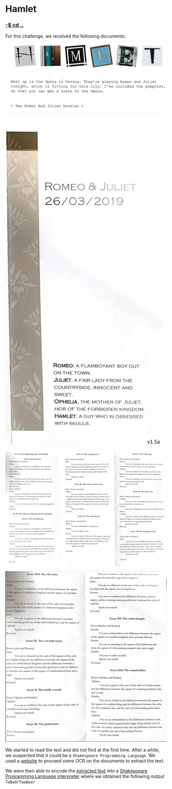 # Hamlet

### [-$ cd ..](../)

For this challenge, we received the following documents:

![Hamlet presentation](./assets/hamlet_intro.png)

![first part](./assets/first_part.png)

![Hamlet presentation](./assets/second_part.png)

![Hamlet presentation](./assets/third_part.png)

We started to read the text and did not find at the first time. After a while, we suspected that it could be a `Shakespeare Programming Language`.
We used a [website](https://www.onlineocr.net/fr/) to proceed some OCR on the documents to extract the text.

We were then able to encode the [extracted text](./assets/romeo_juliette.txt) into a [Shakespeare Programming Language interpreter](https://tio.run/#spl) where we obtained the following output `ToBeOrTwoBeer`
